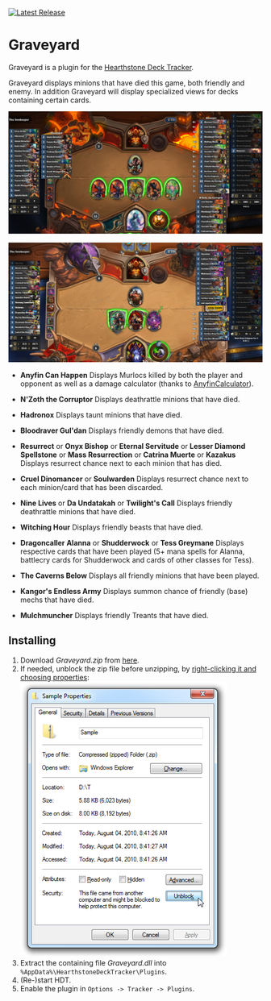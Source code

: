 [![Latest Release](https://img.shields.io/github/release-pre/RedHatter/Graveyard.svg)](https://github.com/RedHatter/Graveyard/releases)

# Graveyard
Graveyard is a plugin for the [Hearthstone Deck Tracker](https://github.com/HearthSim/Hearthstone-Deck-Tracker).

Graveyard displays minions that have died this game, both friendly and enemy. In addition Graveyard will display specialized views for decks containing certain cards.

![Resurrect and N'Zoth](images/resurrect.png?raw=true)

![Discarded](images/discarded.png?raw=true)

* **Anyfin Can Happen**
Displays Murlocs killed by both the player and opponent as well as a damage calculator (thanks to [AnyfinCalculator](https://github.com/ericBG/AnyfinCalculator)).

* **N'Zoth the Corruptor**
Displays deathrattle minions that have died.

* **Hadronox**
Displays taunt minions that have died.

* **Bloodraver Gul'dan**
Displays friendly demons that have died.

* **Resurrect** or **Onyx Bishop** or **Eternal Servitude** or **Lesser Diamond Spellstone** or  **Mass Resurrection** or **Catrina Muerte** or **Kazakus**
Displays resurrect chance next to each minion that has died.

* **Cruel Dinomancer** or **Soulwarden**
Displays resurrect chance next to each minion/card that has been discarded.

* **Nine Lives** or **Da Undatakah** or **Twilight's Call**
Displays friendly deathrattle minions that have died.

* **Witching Hour**
Displays friendly beasts that have died.

* **Dragoncaller Alanna** or **Shudderwock** or **Tess Greymane**
Displays respective cards that have been played (5+ mana spells for Alanna, battlecry cards for Shudderwock and cards of other classes for Tess).

* **The Caverns Below**
Displays all friendly minions that have been played.

* **Kangor's Endless Army**
Displays summon chance of friendly (base) mechs that have died.

* **Mulchmuncher**
Displays friendly Treants that have died.

## Installing
1. Download *Graveyard.zip* from [here](https://github.com/batstyx/Graveyard/releases).
2. If needed, unblock the zip file before unzipping, by [right-clicking it and choosing properties](http://blogs.msdn.com/b/delay/p/unblockingdownloadedfile.aspx):
![Unblock](images/unblock.png?raw=true)
3. Extract the containing file *Graveyard.dll* into `%AppData%\HearthstoneDeckTracker\Plugins`.
4. (Re-)start HDT.
5. Enable the plugin in `Options -> Tracker -> Plugins`.
